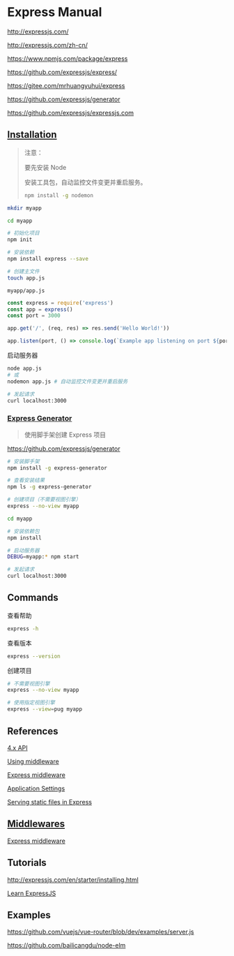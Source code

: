 # Express Manual

<http://expressjs.com/>

<http://expressjs.com/zh-cn/>

<https://www.npmjs.com/package/express>

<https://github.com/expressjs/express/>

<https://gitee.com/mrhuangyuhui/express>

<https://github.com/expressjs/generator>

<https://github.com/expressjs/expressjs.com>

## [Installation](https://expressjs.com/en/starter/installing.html)

> 注意：
>
> 要先安装 Node
>
> 安装工具包，自动监控文件变更并重启服务。
>
> ```bash
> npm install -g nodemon
> ```

```bash
mkdir myapp

cd myapp

# 初始化项目
npm init

# 安装依赖
npm install express --save

# 创建主文件
touch app.js
```

`myapp/app.js`

```js
const express = require('express')
const app = express()
const port = 3000

app.get('/', (req, res) => res.send('Hello World!'))

app.listen(port, () => console.log(`Example app listening on port ${port}!`))
```

启动服务器

```bash
node app.js
# 或
nodemon app.js # 自动监控文件变更并重启服务

# 发起请求
curl localhost:3000
```

### [Express Generator](https://expressjs.com/en/starter/generator.html)

> 使用脚手架创建 Express 项目

<https://github.com/expressjs/generator>

```bash
# 安装脚手架
npm install -g express-generator

# 查看安装结果
npm ls -g express-generator

# 创建项目（不需要视图引擎）
express --no-view myapp

cd myapp

# 安装依赖包
npm install

# 启动服务器
DEBUG=myapp:* npm start

# 发起请求
curl localhost:3000
```

## Commands

查看帮助

```bash
express -h
```

查看版本

```bash
express --version
```

创建项目

```bash
# 不需要视图引擎
express --no-view myapp

# 使用指定视图引擎
express --view=pug myapp
```

## References

[4.x API](http://expressjs.com/en/4x/api.html)

[Using middleware](http://expressjs.com/en/guide/using-middleware.html)

[Express middleware](http://expressjs.com/en/resources/middleware.html)

[Application Settings](http://expressjs.com/en/4x/api.html#app.settings.table)

[Serving static files in Express](http://expressjs.com/en/starter/static-files.html)

## [Middlewares](http://expressjs.com/en/resources/middleware.html)

[Express middleware](http://expressjs.com/en/resources/middleware.html)

## Tutorials

<http://expressjs.com/en/starter/installing.html>

[Learn ExpressJS](https://www.tutorialspoint.com/expressjs/index.htm)

## Examples

<https://github.com/vuejs/vue-router/blob/dev/examples/server.js>

<https://github.com/bailicangdu/node-elm>